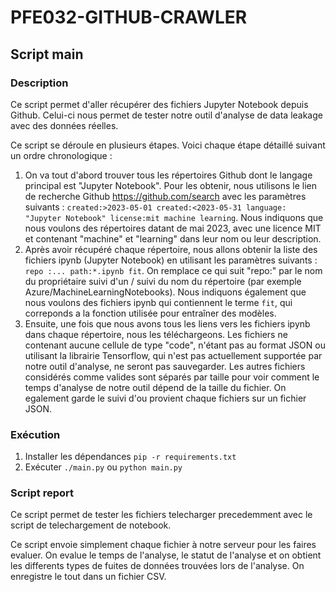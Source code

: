 # PFE032-GITHUB-CRAWLER

## Script main

### Description

Ce script permet d'aller récupérer des fichiers Jupyter Notebook depuis Github. Celui-ci nous permet de tester notre outil d'analyse de data leakage avec des données réelles.

Ce script se déroule en plusieurs étapes. Voici chaque étape détaillé suivant un ordre chronologique :
1. On va tout d'abord trouver tous les répertoires Github dont le langage principal est "Jupyter Notebook". Pour les obtenir, nous utilisons le lien de recherche Github https://github.com/search avec les paramètres suivants : ``created:>2023-05-01 created:<2023-05-31 language: "Jupyter Notebook" license:mit machine learning``. Nous indiquons que nous voulons des répertoires datant de mai 2023, avec une licence MIT et contenant "machine" et "learning" dans leur nom ou leur description.
2. Après avoir récupéré chaque répertoire, nous allons obtenir la liste des fichiers ipynb (Jupyter Notebook) en utilisant les paramètres suivants : ``repo :... path:*.ipynb fit``. On remplace ce qui suit "repo:" par le nom du propriétaire suivi d'un / suivi du nom du répertoire (par exemple Azure/MachineLearningNotebooks). Nous indiquons également que nous voulons des fichiers ipynb qui contiennent le terme ``fit``, qui correponds a la fonction utilisée pour entraîner des modèles.
3. Ensuite, une fois que nous avons tous les liens vers les fichiers ipynb dans chaque répertoire, nous les téléchargeons. Les fichiers ne contenant aucune cellule de type "code", n'étant pas au format JSON ou utilisant la librairie Tensorflow, qui n'est pas actuellement supportée par notre outil d'analyse, ne seront pas sauvegarder. Les autres fichiers considérés comme valides sont séparés par taille pour voir comment le temps d'analyse de notre outil dépend de la taille du fichier. On egalement garde le suivi d'ou provient chaque fichiers sur un fichier JSON.

### Exécution

1. Installer les dépendances ``pip -r requirements.txt``
2. Exécuter ``./main.py`` ou ``python main.py``


### Script report

Ce script permet de tester les fichiers telecharger precedemment avec le script de telechargement de notebook.

Ce script envoie simplement chaque fichier à notre serveur pour les faires evaluer. On evalue le temps de l'analyse, le statut de l'analyse et on obtient les differents types de fuites de données trouvées lors de l'analyse. On enregistre le tout dans un fichier CSV.
